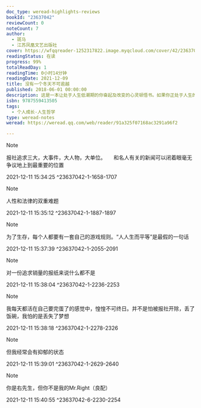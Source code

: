 ```yaml
---
doc_type: weread-highlights-reviews
bookId: "23637042"
reviewCount: 0
noteCount: 7
author:
  - 斑马
  - 江苏凤凰文艺出版社
cover: https://wfqqreader-1252317822.image.myqcloud.com/cover/42/23637042/t7_23637042.jpg
readingStatus: 在读
progress: 99%
totalReadDay: 1
readingTime: 0小时14分钟
readingDate: 2021-12-09
title: 没有一个冬天不可逾越
published: 2018-06-01 00:00:00
description: 这是一本让处于人生低潮期的你奋起及改变的心灵顿悟书。如果你正处于人生的低潮期，如果你正迷茫地不知如何走出绝望的生活，如果你与周围的人相比，总觉得自己是个loser，……那么，本书会让你远离迷茫、纠结、绝望，通过自己的努力走出人生的“冬天”。作者斑马的文笔犀利又通透，一针见血地解读职场疑难，情感困惑，帮助万千年轻人撕掉生活假面，勇敢追求新生。读她的文章，酣畅淋漓的同时还能得到切实的成长。不毒舌、不鸡汤、不说教，用真实的语言写生活，用犀利的观点谈热点。斑马的文章会让你相信：那些曾在你的世界中肆虐的狂风，最终都会化作阵阵清风徐来。
isbn: 9787559413505
tags:
  - 个人成长-人生哲学
type: weread-notes
weread: https://weread.qq.com/web/reader/91a325f07168ac3291a96f2

---
```





> [!NOTE] 
> 报社追求三大，大事件，大人物，大单位。　　和名人有关的新闻可以闭着眼毫无争议地上到最重要的位置
> 
> 2021-12-11 15:34:25 ^23637042-1-1658-1707

> [!NOTE] 
> 人性和法律的双重难题
> 
> 2021-12-11 15:35:12 ^23637042-1-1887-1897

> [!NOTE] 
> 为了生存，每个人都要有一套自己的游戏规则。“人人生而平等”是最假的一句话
> 
> 2021-12-11 15:37:39 ^23637042-1-2055-2091

> [!NOTE] 
> 对一份追求销量的报纸来说什么都不是
> 
> 2021-12-11 15:38:04 ^23637042-1-2236-2253

> [!NOTE] 
> 我每天都活在自己要完蛋了的感觉中，惶惶不可终日。并不是怕被报社开除，丢了饭碗，我怕的是丢失了梦想
> 
> 2021-12-11 15:38:18 ^23637042-1-2278-2326

> [!NOTE] 
> 但我经常会有抑郁的状态
> 
> 2021-12-11 15:39:01 ^23637042-1-2629-2640











> [!NOTE] 
> 你是右先生，但你不是我的Mr.Right（良配）
> 
> 2021-12-11 15:40:55 ^23637042-6-2230-2254

